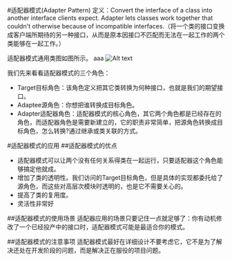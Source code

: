#适配器模式(Adapter Pattern)
定义：Convert the interface of a class into another interface clients expect. Adapter lets classes work together that couldn't otherwise because of incompatible interfaces.（将一个类的接口变换成客户端所期待的另一种接口，从而是原本因接口不匹配而无法在一起工作的两个类能够在一起工作。）  


适配器模式通用类图如图所示。  aaa
![Alt text](adapter.jpg "适配器模式类图")


 我们先来看看适配器模式的三个角色：

- Target目标角色：该角色定义把其它类转换为何种接口，也就是我们的期望接口。
- Adaptee源角色：你想把谁转换成目标角色。
- Adapter适配器角色：适配器模式的核心角色，其它两个角色都是已经存在的角色，而适配器角色是需要新建立的，它的职责非常简单，把源角色转换成目标角色，怎么转换?通过继承或类关联的方式。


#适配器模式的应用
##适配器模式的优点
 * 适配器模式可以让两个没有任何关系得类在一起运行，只要适配器这个角色能够搞定他就成。
 * 增加了类的透明性。我们访问的Target目标角色，但是具体的实现都委托给了源角色，而这些对高层次模块时透明的，也是它不需要关心的。
 * 提高了类的复用度。
 * 灵活性非常好

##适配器模式的使用场景
 适配器应用的场景只要记住一点就足够了：你有动机修改了一个已经投产中的接口时，适配器模式可能是最适合你的模式。  
  
##适配器模式的注意事项 
适配器模式最好在详细设计不要考虑它，它不是为了解决还处在开发阶段的问题，而是解决正在服役的项目问题。 